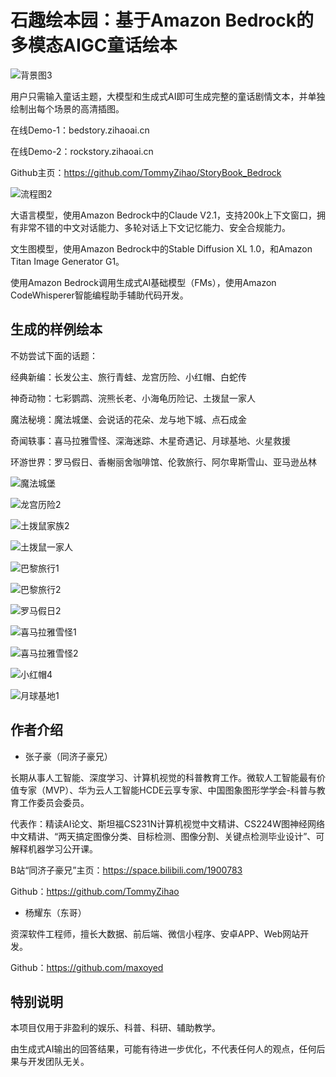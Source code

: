 # 石趣绘本园：基于Amazon Bedrock的多模态AIGC童话绘本

![背景图3](https://github.com/TommyZihao/StoryBook_Bedrock/assets/36354458/c6db5427-3dfa-4e00-93ea-ecf88ac921ff)

用户只需输入童话主题，大模型和生成式AI即可生成完整的童话剧情文本，并单独绘制出每个场景的高清插图。

在线Demo-1：bedstory.zihaoai.cn

在线Demo-2：rockstory.zihaoai.cn

Github主页：https://github.com/TommyZihao/StoryBook_Bedrock

![流程图2](https://github.com/TommyZihao/StoryBook_Bedrock/assets/36354458/2bcd771b-3555-4547-8552-f3118c059dae)

大语言模型，使用Amazon Bedrock中的Claude V2.1，支持200k上下文窗口，拥有非常不错的中文对话能力、多轮对话上下文记忆能力、安全合规能力。

文生图模型，使用Amazon Bedrock中的Stable Diffusion XL 1.0，和Amazon Titan Image Generator G1。

使用Amazon Bedrock调用生成式AI基础模型（FMs），使用Amazon CodeWhisperer智能编程助手辅助代码开发。

## 生成的样例绘本

不妨尝试下面的话题：

经典新编：长发公主、旅行青蛙、龙宫历险、小红帽、白蛇传

神奇动物：七彩鹦鹉、浣熊长老、小海龟历险记、土拨鼠一家人

魔法秘境：魔法城堡、会说话的花朵、龙与地下城、点石成金

奇闻轶事：喜马拉雅雪怪、深海迷踪、木星奇遇记、月球基地、火星救援

环游世界：罗马假日、香榭丽舍咖啡馆、伦敦旅行、阿尔卑斯雪山、亚马逊丛林

![魔法城堡](https://github.com/TommyZihao/StoryBook_Bedrock/assets/36354458/382ad58b-07d5-4235-bbc3-ae3365cb4a78)

![龙宫历险2](https://github.com/TommyZihao/StoryBook_Bedrock/assets/36354458/b73bac2c-ef6b-4284-9e7b-805a7619caa8)

![土拨鼠家族2](https://github.com/TommyZihao/StoryBook_Bedrock/assets/36354458/9b5c3721-e74b-401c-b5bb-952dd7fe20ef)

![土拨鼠一家人](https://github.com/TommyZihao/StoryBook_Bedrock/assets/36354458/dedaffc0-999f-4dd1-9561-10de85186a0f)

![巴黎旅行1](https://github.com/TommyZihao/StoryBook_Bedrock/assets/36354458/8c8898ba-a640-495c-a99c-0a018c19f5e6)

![巴黎旅行2](https://github.com/TommyZihao/StoryBook_Bedrock/assets/36354458/43405be0-1cf8-4d41-abec-1c9149840e71)

![罗马假日2](https://github.com/TommyZihao/StoryBook_Bedrock/assets/36354458/068bd224-9d5e-45c2-8417-703409fbf04f)

![喜马拉雅雪怪1](https://github.com/TommyZihao/StoryBook_Bedrock/assets/36354458/f39efa85-1769-474f-b0b2-8c7971b7bc18)

![喜马拉雅雪怪2](https://github.com/TommyZihao/StoryBook_Bedrock/assets/36354458/802d83a4-a78c-4e86-817a-7a619f5238fe)

![小红帽4](https://github.com/TommyZihao/StoryBook_Bedrock/assets/36354458/64ae5682-a458-4531-afa9-a7f8b03a8257)

![月球基地1](https://github.com/TommyZihao/StoryBook_Bedrock/assets/36354458/f9fce170-e181-4ee5-a5f1-d8ab3d8d25e4)

## 作者介绍

- 张子豪（同济子豪兄）

长期从事人工智能、深度学习、计算机视觉的科普教育工作。微软人工智能最有价值专家（MVP）、华为云人工智能HCDE云享专家、中国图象图形学学会-科普与教育工作委员会委员。

代表作：精读AI论文、斯坦福CS231N计算机视觉中文精讲、CS224W图神经网络中文精讲、“两天搞定图像分类、目标检测、图像分割、关键点检测毕业设计”、可解释机器学习公开课。

B站“同济子豪兄”主页：https://space.bilibili.com/1900783

Github：https://github.com/TommyZihao

- 杨耀东（东哥）

资深软件工程师，擅长大数据、前后端、微信小程序、安卓APP、Web网站开发。

Github：https://github.com/maxoyed

## 特别说明

本项目仅用于非盈利的娱乐、科普、科研、辅助教学。

由生成式AI输出的回答结果，可能有待进一步优化，不代表任何人的观点，任何后果与开发团队无关。
